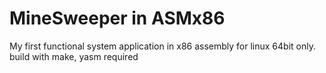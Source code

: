 # MineSweeper in ASMx86
My first functional system application in x86 assembly for linux 64bit only.
build with make, yasm required
